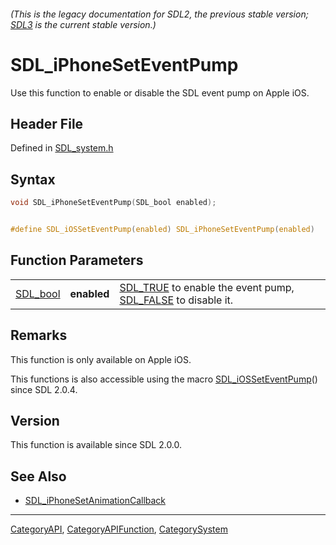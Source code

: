 ###### (This is the legacy documentation for SDL2, the previous stable version; [SDL3](https://wiki.libsdl.org/SDL3/) is the current stable version.)
# SDL_iPhoneSetEventPump

Use this function to enable or disable the SDL event pump on Apple iOS.

## Header File

Defined in [SDL_system.h](https://github.com/libsdl-org/SDL/blob/SDL2/include/SDL_system.h)

## Syntax

```c
void SDL_iPhoneSetEventPump(SDL_bool enabled);


#define SDL_iOSSetEventPump(enabled) SDL_iPhoneSetEventPump(enabled)
```

## Function Parameters

|                      |             |                                                                                      |
| -------------------- | ----------- | ------------------------------------------------------------------------------------ |
| [SDL_bool](SDL_bool) | **enabled** | [SDL_TRUE](SDL_TRUE) to enable the event pump, [SDL_FALSE](SDL_FALSE) to disable it. |

## Remarks

This function is only available on Apple iOS.

This functions is also accessible using the macro
[SDL_iOSSetEventPump](SDL_iOSSetEventPump)() since SDL 2.0.4.

## Version

This function is available since SDL 2.0.0.

## See Also

- [SDL_iPhoneSetAnimationCallback](SDL_iPhoneSetAnimationCallback)

----
[CategoryAPI](CategoryAPI), [CategoryAPIFunction](CategoryAPIFunction), [CategorySystem](CategorySystem)

